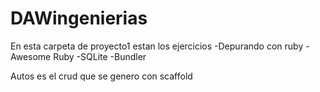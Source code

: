 # DAWingenierias

En esta carpeta de proyecto1 estan los ejercicios
  -Depurando con ruby
  -Awesome Ruby
  -SQLite
  -Bundler

Autos es el crud que se genero con scaffold
